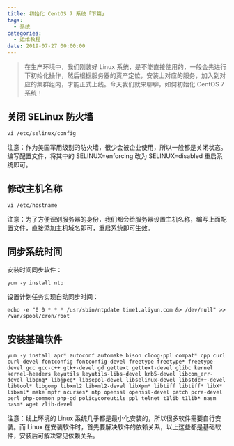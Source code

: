```yaml
---
title: 初始化 CentOS 7 系统「下篇」
tags:
  - 系统
categories:
  - 运维教程
date: 2019-07-27 00:00:00
---
```


> 在生产环境中，我们刚装好 Linux 系统，是不能直接使用的，一般会先进行下初始化操作，然后根据服务器的资产定位，安装上对应的服务，加入到对应的集群组内，才能正式上线。今天我们就来聊聊，如何初始化 CentOS 7 系统！

<!-- more -->

## 关闭 SELinux 防火墙

```
vi /etc/selinux/config
```

注意：作为美国军用级别的防火墙，很少会被企业使用，所以一般都是关闭状态。编写配置文件，将其中的 SELINUX=enforcing 改为 SELINUX=disabled 重启系统即可。

## 修改主机名称

```
vi /etc/hostname
```

注意：为了方便识别服务器的身份，我们都会给服务器设置主机名称，编写上面配置文件，直接添加主机域名即可，重启系统即可生效。

## 同步系统时间

安装时间同步软件：

```
yum -y install ntp
```

设置计划任务实现自动同步时间：

```
echo -e "0 0 * * * /usr/sbin/ntpdate time1.aliyun.com &> /dev/null" >> /var/spool/cron/root
```

## 安装基础软件

```
yum -y install apr* autoconf automake bison cloog-ppl compat* cpp curl curl-devel fontconfig fontconfig-devel freetype freetype* freetype-devel gcc gcc-c++ gtk+-devel gd gettext gettext-devel glibc kernel kernel-headers keyutils keyutils-libs-devel krb5-devel libcom_err-devel libpng* libjpeg* libsepol-devel libselinux-devel libstdc++-devel libtool* libgomp libxml2 libxml2-devel libXpm* libtiff libtiff* libX* libxml* make mpfr ncurses* ntp openssl openssl-devel patch pcre-devel perl php-common php-gd policycoreutils ppl telnet t1lib t1lib* nasm nasm* wget zlib-devel
```

注意：线上环境的 Linux 系统几乎都是最小化安装的，所以很多软件需要自行安装。而 Linux 在安装软件时，首先要解决软件的依赖关系，以上这些都是基础软件，安装后可解决常见依赖关系。
